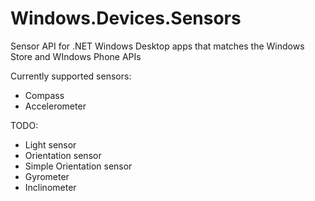 Windows.Devices.Sensors
=======================

Sensor API for .NET Windows Desktop apps that matches the Windows Store and WIndows Phone APIs

Currently supported sensors:
- Compass
- Accelerometer

TODO:
- Light sensor
- Orientation sensor
- Simple Orientation sensor
- Gyrometer
- Inclinometer
